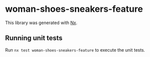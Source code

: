 # woman-shoes-sneakers-feature

This library was generated with [Nx](https://nx.dev).

## Running unit tests

Run `nx test woman-shoes-sneakers-feature` to execute the unit tests.
